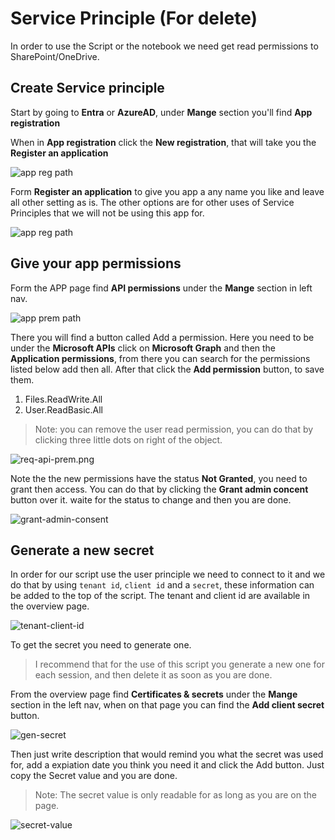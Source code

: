 # Service Principle (For delete)

In order to use the Script or the notebook we need get read permissions to SharePoint/OneDrive.

## Create Service principle

Start by going to **Entra** or **AzureAD**, under **Mange** section you'll find **App registration** 

When in **App registration** click the **New registration**, that will take you the **Register an application** 

![app reg path](./assets/app-reg-path.png)

Form **Register an application** to give you app a any name you like and leave all other setting as is. The other options are for other uses of Service Principles that we will not be using this app for.

![app reg path](./assets/app-reg-form.png)

## Give your app permissions

Form the APP page find **API permissions** under the **Mange** section in left nav.

![app prem path](./assets/app-prem-path.png)

There you will find a button called Add a permission. Here you need to be under the **Microsoft APIs** click on **Microsoft Graph** and then the **Application permissions**, from there you can search for the permissions listed below add then all.
After that click the **Add permission** button, to save them.

1. Files.ReadWrite.All
2. User.ReadBasic.All

> Note: you can remove the user read permission, you can do that by clicking three little dots on right of the object.

![req-api-prem.png](./assets/req-api-prem.png)

Note the the new permissions have the status **Not Granted**, you need to grant then access. You can do that by clicking the **Grant admin concent** button over it. waite for the status to change and then you are done.

![grant-admin-consent](./assets/grant-admin-consent.png)


## Generate a new secret

In order for our script use the user principle we need to connect to it and we do that by using `tenant id`, `client id` and a `secret`, these information can be added to the top of the script. The tenant and client id are available in the overview page.

![tenant-client-id](./assets/tenant-client-id.png)

To get the secret you need to generate one.

> I recommend that for the use of this script you generate a new one for each session, and then delete it as soon as you are done.

From the overview page find **Certificates & secrets** under the **Mange** section in the left nav, when on that page you can find the **Add client secret** button.

![gen-secret](./assets/gen-secret.png)

Then just write description that would remind you what the secret was used for, add a expiation date you think you need it and click the Add button. Just copy the Secret value and you are done.

> Note: The secret value is only readable for as long as you are on the page.

![secret-value](./assets/secret-value.png)

